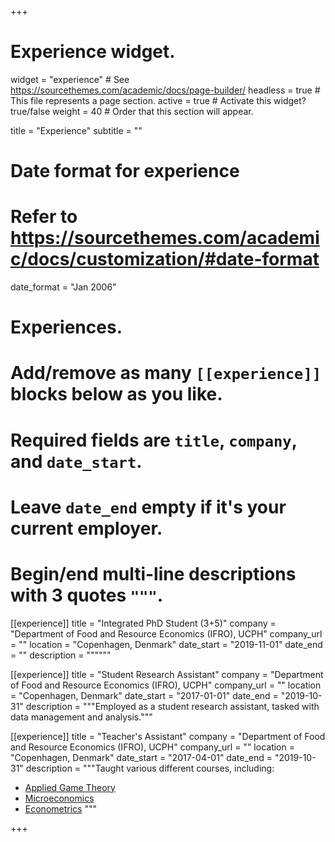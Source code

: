+++
# Experience widget.
widget = "experience"  # See https://sourcethemes.com/academic/docs/page-builder/
headless = true  # This file represents a page section.
active = true  # Activate this widget? true/false
weight = 40  # Order that this section will appear.

title = "Experience"
subtitle = ""

# Date format for experience
#   Refer to https://sourcethemes.com/academic/docs/customization/#date-format
date_format = "Jan 2006"

# Experiences.
#   Add/remove as many `[[experience]]` blocks below as you like.
#   Required fields are `title`, `company`, and `date_start`.
#   Leave `date_end` empty if it's your current employer.
#   Begin/end multi-line descriptions with 3 quotes `"""`.

[[experience]]
  title = "Integrated PhD Student (3+5)"
  company = "Department of Food and Resource Economics (IFRO), UCPH"
  company_url = ""
  location = "Copenhagen, Denmark"
  date_start = "2019-11-01"
  date_end = ""
  description = """"""
  
[[experience]]
  title = "Student Research Assistant"
  company = "Department of Food and Resource Economics (IFRO), UCPH"
  company_url = ""
  location = "Copenhagen, Denmark"
  date_start = "2017-01-01"
  date_end = "2019-10-31"
  description = """Employed as a student research assistant, tasked with data management and analysis."""

[[experience]]
  title = "Teacher's Assistant"
  company = "Department of Food and Resource Economics (IFRO), UCPH"
  company_url = ""
  location = "Copenhagen, Denmark"
  date_start = "2017-04-01"
  date_end = "2019-10-31"
  description = """Taught various different courses, including:
  * [Applied Game Theory](https://kurser.ku.dk/course/nifb14002u/)
  * [Microeconomics](https://kurser.ku.dk/course/LOJB10259u)
  * [Econometrics](https://kurser.ku.dk/course/nifb14014u)
  """

+++
